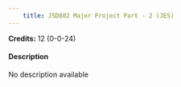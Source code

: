 ```yaml
---
    title: JSD802 Major Project Part - 2 (JES)
---
```

**Credits:** 12 (0-0-24)



#### Description 
No description available